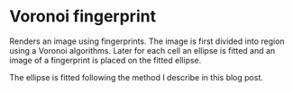 # Voronoi fingerprint

Renders an image using fingerprints. The image is first divided into region
using a Voronoi algorithms. Later for each cell an ellipse is fitted and an
image of a fingerprint is placed on the fitted ellipse.

The ellipse is fitted following the method I describe in this blog post.